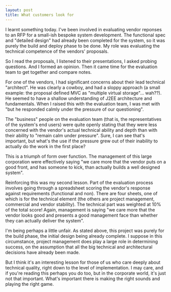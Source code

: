 ```yaml
---
layout: post
title: What customers look for
---
```


I learnt something today. I've been involved in evaluating vendor
reponses to an RFP for a small-ish bespoke system development. The
functional spec and "detailed design" had already been completed for
the system, so it was purely the build and deploy phase to be done. My
role was evaluating the technical competence of the vendors'
proposals. 

So I read the proposals, I listened to their presentations, I asked
probing questions. And I formed an opinion. Then it came time for the
evaluation team to get together and compare notes.

For one of the vendors, I had significant concerns about their lead
technical "architect". He was clearly a cowboy, and had a sloppy
approach (a small example: the proposal defined MVC as "multiple
virtual storage"... wah??). He seemed to have a shallow understanding
of J2EE architecture and fundamentals. When I raised this with the
evaluation team, I was met with "but he responded calmly under the
pressure of our questioning". 

The "business" people on the evaluation team (that is, the
representatives of the system's end users) were quite openly stating
that they were less concerned with the vendor's actual technical
ability and depth than with their ability to "remain calm under
pressure". Sure, I can see that's important, but what's the use if the
pressure grew out of their inability to actually do the work in the
first place?

This is a triumph of form over function. The management of this large
corporation were effectively saying "we care more that the vendor puts
on a good front, and has someone to kick, than actually builds a well
designed system".

Reinforcing this was my second lesson. Part of the evaluation process
involves going through a spreadsheet scoring the vendor's response
against requirements (functional and non). There are four sheets, one
of which is for the technical element (the others are project
management, commercial and vendor stability). The technical part was
weighted at 10% of the total score! Again, management is saying "we
care more that the vendor looks good and presents a good management
face than whether they can actually deliver the system".

I'm being perhaps a little unfair. As stated above, this project was
purely for the build phase, the initial design being already
complete. I suppose in this circumstance, project management does play
a large role in determining success, on the assumption that all the
big technical and architectural decisions have already been made.

But I think it's an interesting lesson for those of us who care deeply
about technical quality, right down to the level of implementation. I
may care, and if you're reading this perhaps you do too, but in the
corporate world, it's just not that important. What's important there
is making the right sounds and playing the right game.
